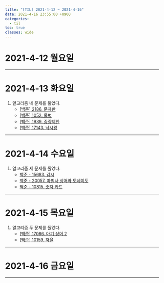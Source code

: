 ```yaml
---
title: "[TIL] 2021-4-12 ~ 2021-4-16"
date: 2021-4-16 23:55:00 +0900
categories:
  - til
toc: true
classes: wide
---
```


# 2021-4-12 월요일

---

# 2021-4-13 화요일

1. 알고리즘 네 문제를 풀었다.
    - [[백준] 2186. 문자판](http://ddb8036631.github.io/boj/2186_문자판)
    - [[백준] 1052. 물병](http://ddb8036631.github.io/boj/1052_물병)
    - [[백준] 1939. 중량제한](http://ddb8036631.github.io/boj/1939_중량제한)
    - [[백준] 17143. 낚시왕](http://ddb8036631.github.io/boj/17143_낚시왕)

---

# 2021-4-14 수요일

1. 알고리즘 세 문제를 풀었다.
    - [백준 - 15683. 감시](http://ddb8036631.github.io/boj/15683_감시)
    - [백준 - 20057. 마법사 상어와 토네이도](http://ddb8036631.github.io/boj/20057_마법사-상어와-토네이도)
    - [백준 - 10815. 숫자 카드](http://ddb8036631.github.io/boj/10815_숫자-카드)

---

# 2021-4-15 목요일

1. 알고리즘 두 문제를 풀었다.
    - [[백준] 17086. 아기 상어 2](http://ddb8036631.github.io/boj/17086_아기-상어-2)
    - [[백준] 10159. 저울](http://ddb8036631.github.io/boj/10159_저울)

---

# 2021-4-16 금요일

---